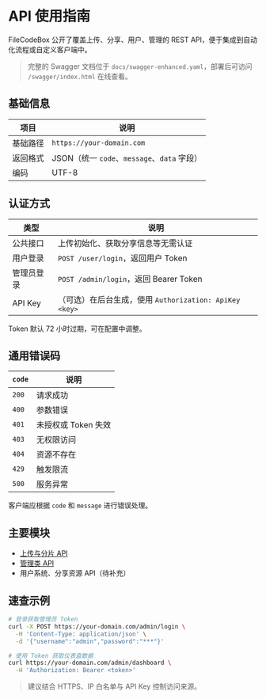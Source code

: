 # API 使用指南

FileCodeBox 公开了覆盖上传、分享、用户、管理的 REST API，便于集成到自动化流程或自定义客户端中。

> 完整的 Swagger 文档位于 `docs/swagger-enhanced.yaml`，部署后可访问 `/swagger/index.html` 在线查看。

## 基础信息

| 项目 | 说明 |
| --- | --- |
| 基础路径 | `https://your-domain.com` |
| 返回格式 | JSON（统一 `code`、`message`、`data` 字段） |
| 编码 | UTF-8 |

## 认证方式

| 类型 | 说明 |
| --- | --- |
| 公共接口 | 上传初始化、获取分享信息等无需认证 |
| 用户登录 | `POST /user/login`，返回用户 Token |
| 管理员登录 | `POST /admin/login`，返回 Bearer Token |
| API Key | （可选）在后台生成，使用 `Authorization: ApiKey <key>` |

Token 默认 72 小时过期，可在配置中调整。

## 通用错误码

| `code` | 说明 |
| --- | --- |
| `200` | 请求成功 |
| `400` | 参数错误 |
| `401` | 未授权或 Token 失效 |
| `403` | 无权限访问 |
| `404` | 资源不存在 |
| `429` | 触发限流 |
| `500` | 服务异常 |

客户端应根据 `code` 和 `message` 进行错误处理。

## 主要模块

- [上传与分片 API](./upload.md)
- [管理类 API](./admin.md)
- 用户系统、分享资源 API（待补充）

## 速查示例

```bash
# 登录获取管理员 Token
curl -X POST https://your-domain.com/admin/login \
  -H 'Content-Type: application/json' \
  -d '{"username":"admin","password":"***"}'

# 使用 Token 获取仪表盘数据
curl https://your-domain.com/admin/dashboard \
  -H 'Authorization: Bearer <token>'
```

> 建议结合 HTTPS、IP 白名单与 API Key 控制访问来源。
